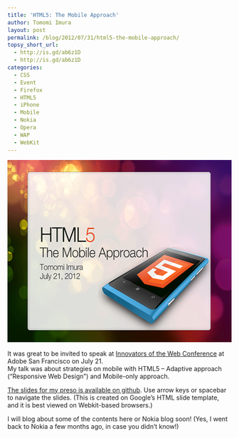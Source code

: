 ```yaml
---
title: 'HTML5: The Mobile Approach'
author: Tomomi Imura
layout: post
permalink: /blog/2012/07/31/html5-the-mobile-approach/
topsy_short_url:
  - http://is.gd/ab6z1D
  - http://is.gd/ab6z1D
categories:
  - CSS
  - Event
  - Firefox
  - HTML5
  - iPhone
  - Mobile
  - Nokia
  - Opera
  - WAP
  - WebKit
---
```

<a href="http://girliemac.github.com/presentation-slides/cascade/#1" title="presentation" target="_blank"><img src="/assets/images/wp-content/uploads/2012/07/html5-slide.png" alt="" title="html5-slide" width="560" height="410" class="aligncenter size-full wp-image-500" /></a>

It was great to be invited to speak at <a href="http://cascadesf.com/3197-2/" target="_blank">Innovators of the Web Conference</a> at Adobe San Francisco on July 21.  
My talk was about strategies on mobile with HTML5 &#8211; Adaptive approach (&#8220;Responsive Web Design&#8221;) and Mobile-only approach.

<a href="http://girliemac.github.com/presentation-slides/cascade/#1" title="presentation" target="_blank">The slides for my preso is available on github</a>. Use arrow keys or spacebar to navigate the slides. (This is created on Google&#8217;s HTML slide template, and it is best viewed on Webkit-based browsers.)

I will blog about some of the contents here or Nokia blog soon! (Yes, I went back to Nokia a few months ago, in case you didn&#8217;t know!)